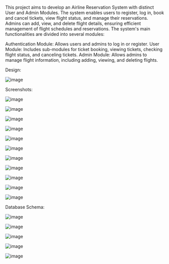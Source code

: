 This project aims to develop an Airline Reservation System with distinct User and Admin Modules. The system enables users to register, log in, book and cancel tickets, view flight status, and manage their reservations. Admins can add, view, and delete flight details, ensuring efficient management of flight schedules and reservations. The system's main functionalities are divided into several modules:

Authentication Module: Allows users and admins to log in or register.
User Module: Includes sub-modules for ticket booking, viewing tickets, checking flight status, and canceling tickets.
Admin Module: Allows admins to manage flight information, including adding, viewing, and deleting flights.

Design:

![image](https://github.com/mbk022/Airline-Reservation-System/assets/72291169/78448844-2c14-4383-bae8-8c557b1c6d80)

Screenshots:

![image](https://github.com/mbk022/Airline-Reservation-System/assets/72291169/0132b104-00ed-44fd-a20f-bb6fdfe3c77f)

![image](https://github.com/mbk022/Airline-Reservation-System/assets/72291169/af6f7e24-9924-4e90-bc9b-92be11583ad2)


![image](https://github.com/mbk022/Airline-Reservation-System/assets/72291169/a6122041-3b08-40ae-bc38-4494cce72f7f)

![image](https://github.com/mbk022/Airline-Reservation-System/assets/72291169/1903007c-58ee-4bdd-9bfa-86856c9e20b6)


![image](https://github.com/mbk022/Airline-Reservation-System/assets/72291169/2c5eced0-5ff2-4e32-8bd1-ffb0b3523bad)

![image](https://github.com/mbk022/Airline-Reservation-System/assets/72291169/86816419-64cb-4660-bc3b-f5f5c84da74d)

![image](https://github.com/mbk022/Airline-Reservation-System/assets/72291169/3f329369-ccb7-4d44-b266-1d37f622afd3)

![image](https://github.com/mbk022/Airline-Reservation-System/assets/72291169/7a50ff5a-928a-4c0f-9b50-33b4f4b6b357)

![image](https://github.com/mbk022/Airline-Reservation-System/assets/72291169/9c734a62-6563-4161-8015-7ec8ecc197c6)

![image](https://github.com/mbk022/Airline-Reservation-System/assets/72291169/07b558cd-8f32-4c88-a8cc-b7a967c3655e)

![image](https://github.com/mbk022/Airline-Reservation-System/assets/72291169/fa65c9ef-5bc8-419f-ae85-3cc5171a7893)



Database Schema:

![image](https://github.com/mbk022/Airline-Reservation-System/assets/72291169/8df592c5-dd58-4789-9981-c2beaee057bd)

![image](https://github.com/mbk022/Airline-Reservation-System/assets/72291169/84f5924f-1ed0-43dc-8b86-57a7e5f76088)

![image](https://github.com/mbk022/Airline-Reservation-System/assets/72291169/22480ab1-76dc-4278-ab99-ec06a9016de3)


![image](https://github.com/mbk022/Airline-Reservation-System/assets/72291169/629ef737-c035-4a12-88f1-fa8aa0efdea9)

![image](https://github.com/mbk022/Airline-Reservation-System/assets/72291169/eaefe553-f8b1-4e4b-aedf-2ab5198194db)



